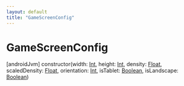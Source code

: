 ```yaml
---
layout: default
title: "GameScreenConfig"
---
```


# GameScreenConfig

[androidJvm]
constructor(width: [Int](https://kotlinlang.org/api/core/kotlin-stdlib/kotlin/-int/index.html), height: [Int](https://kotlinlang.org/api/core/kotlin-stdlib/kotlin/-int/index.html), density: [Float](https://kotlinlang.org/api/core/kotlin-stdlib/kotlin/-float/index.html), scaledDensity: [Float](https://kotlinlang.org/api/core/kotlin-stdlib/kotlin/-float/index.html), orientation: [Int](https://kotlinlang.org/api/core/kotlin-stdlib/kotlin/-int/index.html), isTablet: [Boolean](https://kotlinlang.org/api/core/kotlin-stdlib/kotlin/-boolean/index.html), isLandscape: [Boolean](https://kotlinlang.org/api/core/kotlin-stdlib/kotlin/-boolean/index.html))